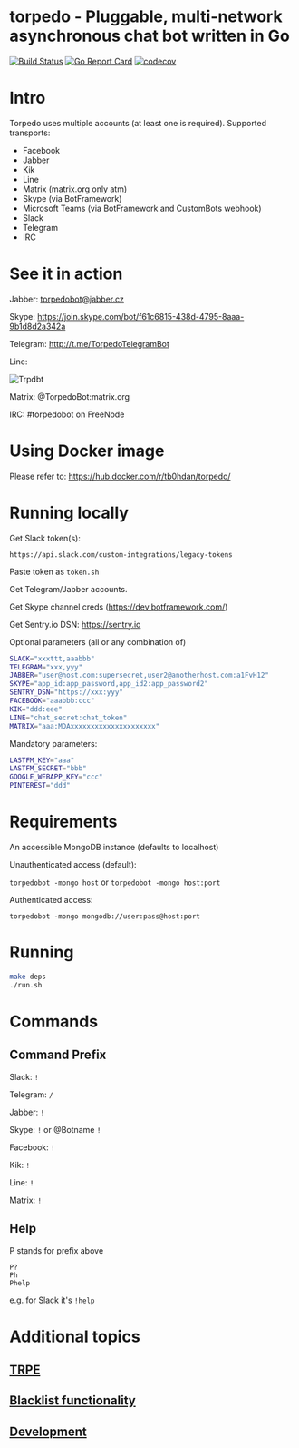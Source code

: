 torpedo - Pluggable, multi-network asynchronous chat bot written in Go
======

[![Build Status](https://api.travis-ci.org/tb0hdan/torpedo.svg?branch=master)](https://travis-ci.org/tb0hdan/torpedo)
[![Go Report Card](https://goreportcard.com/badge/github.com/tb0hdan/torpedo)](https://goreportcard.com/report/github.com/tb0hdan/torpedo)
[![codecov](https://codecov.io/gh/tb0hdan/torpedo/branch/master/graph/badge.svg)](https://codecov.io/gh/tb0hdan/torpedo)


# Intro

Torpedo uses multiple accounts (at least one is required). Supported transports:

- Facebook
- Jabber
- Kik
- Line
- Matrix (matrix.org only atm)
- Skype (via BotFramework)
- Microsoft Teams (via BotFramework and CustomBots webhook)
- Slack
- Telegram
- IRC

# See it in action

Jabber: torpedobot@jabber.cz

Skype: https://join.skype.com/bot/f61c6815-438d-4795-8aaa-9b1d8d2a342a

Telegram: http://t.me/TorpedoTelegramBot

Line:

![Trpdbt](https://raw.githubusercontent.com/tb0hdan/torpedo/master/doc/UDvNqA-29o.png)

Matrix: @TorpedoBot:matrix.org

IRC: #torpedobot on FreeNode



# Using Docker image

Please refer to: https://hub.docker.com/r/tb0hdan/torpedo/


# Running locally

Get Slack token(s):

`https://api.slack.com/custom-integrations/legacy-tokens`

Paste token as `token.sh`

Get Telegram/Jabber accounts.

Get Skype channel creds (https://dev.botframework.com/)

Get Sentry.io DSN: https://sentry.io

Optional parameters (all or any combination of)

```bash
SLACK="xxxttt,aaabbb"
TELEGRAM="xxx,yyy"
JABBER="user@host.com:supersecret,user2@anotherhost.com:a1FvH12"
SKYPE="app_id:app_password,app_id2:app_password2"
SENTRY_DSN="https://xxx:yyy"
FACEBOOK="aaabbb:ccc"
KIK="ddd:eee"
LINE="chat_secret:chat_token"
MATRIX="aaa:MDAxxxxxxxxxxxxxxxxxxxxx"
```


Mandatory parameters:


```bash
LASTFM_KEY="aaa"
LASTFM_SECRET="bbb"
GOOGLE_WEBAPP_KEY="ccc"
PINTEREST="ddd"
```

# Requirements

An accessible MongoDB instance (defaults to localhost)

Unauthenticated access (default):


`torpedobot -mongo host` or `torpedobot -mongo host:port`


Authenticated access:


`torpedobot -mongo mongodb://user:pass@host:port`



# Running

```bash
make deps
./run.sh
```

# Commands

## Command Prefix

Slack: `!`

Telegram: `/`

Jabber: `!`

Skype: `!` or @Botname `!`

Facebook: `!`

Kik: `!`

Line: `!`

Matrix: `!`

## Help

P stands for prefix above

```
P?
Ph
Phelp
```


e.g. for Slack it's `!help`

# Additional topics

## [TRPE](doc/TRPE.md)
## [Blacklist functionality](doc/BLACKLIST.md)
## [Development](doc/Development.md)
